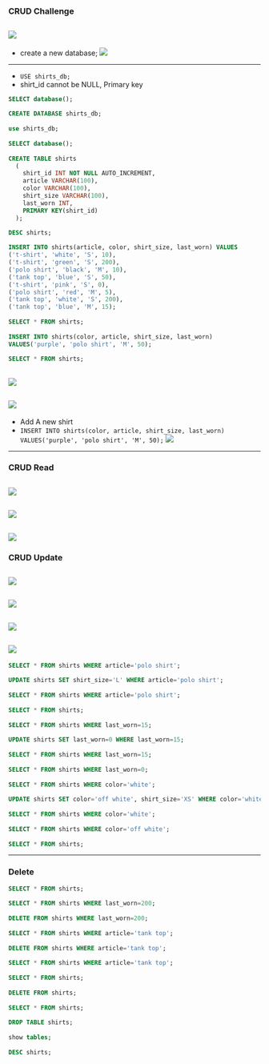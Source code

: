 ### CRUD Challenge
![](img/2019-10-04-17-10-25.png)
---
- create a new database;
![](img/2019-10-04-17-12-24.png)
---
- `USE shirts_db;`
- shirt_id cannot be NULL, Primary key
```sql
SELECT database();
 
CREATE DATABASE shirts_db;
 
use shirts_db;
 
SELECT database();
 
CREATE TABLE shirts
  (
    shirt_id INT NOT NULL AUTO_INCREMENT,
    article VARCHAR(100),
    color VARCHAR(100),
    shirt_size VARCHAR(100),
    last_worn INT,
    PRIMARY KEY(shirt_id)
  );

DESC shirts;
 
INSERT INTO shirts(article, color, shirt_size, last_worn) VALUES
('t-shirt', 'white', 'S', 10),
('t-shirt', 'green', 'S', 200),
('polo shirt', 'black', 'M', 10),
('tank top', 'blue', 'S', 50),
('t-shirt', 'pink', 'S', 0),
('polo shirt', 'red', 'M', 5),
('tank top', 'white', 'S', 200),
('tank top', 'blue', 'M', 15);
 
SELECT * FROM shirts;
 
INSERT INTO shirts(color, article, shirt_size, last_worn) 
VALUES('purple', 'polo shirt', 'M', 50);
 
SELECT * FROM shirts;
```
![](img/2019-10-04-17-24-49.png)
---
![](img/2019-10-04-17-28-23.png)
---

- Add A new shirt
- `INSERT INTO shirts(color, article, shirt_size, last_worn) VALUES('purple', 'polo shirt', 'M', 50);`
![](img/2019-10-04-17-31-31.png)
---

### CRUD Read
![](img/2019-10-04-17-32-47.png)
---
![](img/2019-10-04-17-33-19.png)
---
![](img/2019-10-04-17-35-36.png)
---

### CRUD Update
![](img/2019-10-04-19-29-01.png)
---
![](img/2019-10-04-19-29-18.png)
---
![](img/2019-10-04-19-30-27.png)
---
![](img/2019-10-04-19-31-48.png)
---
```sql
SELECT * FROM shirts WHERE article='polo shirt';
 
UPDATE shirts SET shirt_size='L' WHERE article='polo shirt';
 
SELECT * FROM shirts WHERE article='polo shirt';
 
SELECT * FROM shirts;
 
SELECT * FROM shirts WHERE last_worn=15;
 
UPDATE shirts SET last_worn=0 WHERE last_worn=15;
 
SELECT * FROM shirts WHERE last_worn=15;
 
SELECT * FROM shirts WHERE last_worn=0;
 
SELECT * FROM shirts WHERE color='white';
 
UPDATE shirts SET color='off white', shirt_size='XS' WHERE color='white';
 
SELECT * FROM shirts WHERE color='white';
 
SELECT * FROM shirts WHERE color='off white';
 
SELECT * FROM shirts;

```
---
### Delete
```sql
SELECT * FROM shirts;
 
SELECT * FROM shirts WHERE last_worn=200;
 
DELETE FROM shirts WHERE last_worn=200;
 
SELECT * FROM shirts WHERE article='tank top';
 
DELETE FROM shirts WHERE article='tank top';
 
SELECT * FROM shirts WHERE article='tank top';
 
SELECT * FROM shirts;
 
DELETE FROM shirts;
 
SELECT * FROM shirts;
 
DROP TABLE shirts;
 
show tables;
 
DESC shirts;
```

